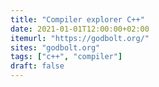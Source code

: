 ```yaml
---
title: "Compiler explorer C++"
date: 2021-01-01T12:00:00+02:00
itemurl: "https://godbolt.org/"
sites: "godbolt.org"
tags: ["c++", "compiler"]
draft: false
---
```


